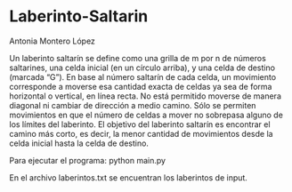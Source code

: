 # Laberinto-Saltarin
Antonia Montero López

Un laberinto saltarín se define como una grilla de m por n de números saltarines, una celda
inicial (en un círculo arriba), y una celda de destino (marcada “G”). En base al número
saltarín de cada celda, un movimiento corresponde a moverse esa cantidad exacta de
celdas ya sea de forma horizontal o vertical, en línea recta. No está permitido moverse de
manera diagonal ni cambiar de dirección a medio camino. Sólo se permiten movimientos en
que el número de celdas a mover no sobrepasa alguno de los límites del laberinto. El
objetivo del laberinto saltarín es encontrar el camino más corto, es decir, la menor cantidad
de movimientos desde la celda inicial hasta la celda de destino.

Para ejecutar el programa:
python main.py

En el archivo laberintos.txt se encuentran los laberintos de input.
